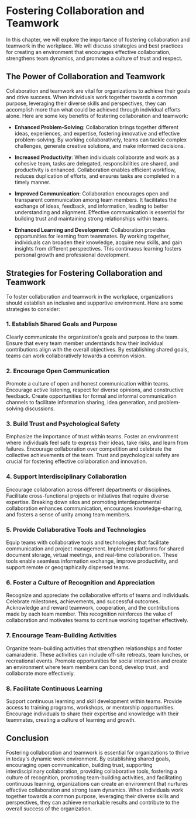 Fostering Collaboration and Teamwork
===============================================

In this chapter, we will explore the importance of fostering collaboration and teamwork in the workplace. We will discuss strategies and best practices for creating an environment that encourages effective collaboration, strengthens team dynamics, and promotes a culture of trust and respect.

The Power of Collaboration and Teamwork
---------------------------------------

Collaboration and teamwork are vital for organizations to achieve their goals and drive success. When individuals work together towards a common purpose, leveraging their diverse skills and perspectives, they can accomplish more than what could be achieved through individual efforts alone. Here are some key benefits of fostering collaboration and teamwork:

* **Enhanced Problem-Solving**: Collaboration brings together different ideas, experiences, and expertise, fostering innovative and effective problem-solving. By working collaboratively, teams can tackle complex challenges, generate creative solutions, and make informed decisions.

* **Increased Productivity**: When individuals collaborate and work as a cohesive team, tasks are delegated, responsibilities are shared, and productivity is enhanced. Collaboration enables efficient workflow, reduces duplication of efforts, and ensures tasks are completed in a timely manner.

* **Improved Communication**: Collaboration encourages open and transparent communication among team members. It facilitates the exchange of ideas, feedback, and information, leading to better understanding and alignment. Effective communication is essential for building trust and maintaining strong relationships within teams.

* **Enhanced Learning and Development**: Collaboration provides opportunities for learning from teammates. By working together, individuals can broaden their knowledge, acquire new skills, and gain insights from different perspectives. This continuous learning fosters personal growth and professional development.

Strategies for Fostering Collaboration and Teamwork
---------------------------------------------------

To foster collaboration and teamwork in the workplace, organizations should establish an inclusive and supportive environment. Here are some strategies to consider:

### 1. Establish Shared Goals and Purpose

Clearly communicate the organization's goals and purpose to the team. Ensure that every team member understands how their individual contributions align with the overall objectives. By establishing shared goals, teams can work collaboratively towards a common vision.

### 2. Encourage Open Communication

Promote a culture of open and honest communication within teams. Encourage active listening, respect for diverse opinions, and constructive feedback. Create opportunities for formal and informal communication channels to facilitate information sharing, idea generation, and problem-solving discussions.

### 3. Build Trust and Psychological Safety

Emphasize the importance of trust within teams. Foster an environment where individuals feel safe to express their ideas, take risks, and learn from failures. Encourage collaboration over competition and celebrate the collective achievements of the team. Trust and psychological safety are crucial for fostering effective collaboration and innovation.

### 4. Support Interdisciplinary Collaboration

Encourage collaboration across different departments or disciplines. Facilitate cross-functional projects or initiatives that require diverse expertise. Breaking down silos and promoting interdepartmental collaboration enhances communication, encourages knowledge-sharing, and fosters a sense of unity among team members.

### 5. Provide Collaborative Tools and Technologies

Equip teams with collaborative tools and technologies that facilitate communication and project management. Implement platforms for shared document storage, virtual meetings, and real-time collaboration. These tools enable seamless information exchange, improve productivity, and support remote or geographically dispersed teams.

### 6. Foster a Culture of Recognition and Appreciation

Recognize and appreciate the collaborative efforts of teams and individuals. Celebrate milestones, achievements, and successful outcomes. Acknowledge and reward teamwork, cooperation, and the contributions made by each team member. This recognition reinforces the value of collaboration and motivates teams to continue working together effectively.

### 7. Encourage Team-Building Activities

Organize team-building activities that strengthen relationships and foster camaraderie. These activities can include off-site retreats, team lunches, or recreational events. Promote opportunities for social interaction and create an environment where team members can bond, develop trust, and collaborate more effectively.

### 8. Facilitate Continuous Learning

Support continuous learning and skill development within teams. Provide access to training programs, workshops, or mentorship opportunities. Encourage individuals to share their expertise and knowledge with their teammates, creating a culture of learning and growth.

Conclusion
----------

Fostering collaboration and teamwork is essential for organizations to thrive in today's dynamic work environment. By establishing shared goals, encouraging open communication, building trust, supporting interdisciplinary collaboration, providing collaborative tools, fostering a culture of recognition, promoting team-building activities, and facilitating continuous learning, organizations can create an environment that nurtures effective collaboration and strong team dynamics. When individuals work together towards a common purpose, leveraging their diverse skills and perspectives, they can achieve remarkable results and contribute to the overall success of the organization.
